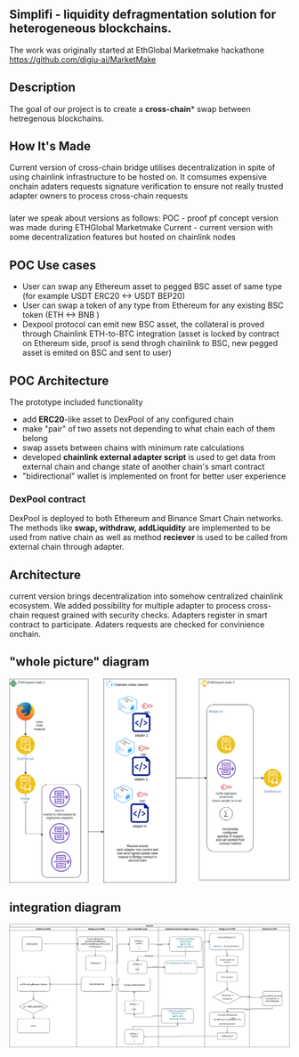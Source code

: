## Simplifi - liquidity defragmentation solution for heterogeneous blockchains.

The work was originally started at EthGlobal Marketmake hackathone https://github.com/digiu-ai/MarketMake 

## **Description**

The goal of our project is to create a **cross-chain*** swap between hetregenous blockchains.

## **How It's Made**

Current version of cross-chain bridge utilises decentralization in spite of using chainlink infrastructure to be hosted on. It comsumes expensive onchain adaters requests signature verification to ensure not really trusted adapter owners to process cross-chain requests

###
later we speak about versions as follows:
POC - proof pf concept version was made during ETHGlobal Marketmake
Current - current version with some decentralization features but hosted on chainlink nodes


## POC Use cases
- User can swap any Ethereum asset to pegged BSC asset of same type (for example USDT ERC20  <-> USDT BEP20)
- User can swap a token of any type from Ethereum for any existing BSC token (ETH <-> BNB ) 
- Dexpool protocol can emit new BSC asset, the collateral is proved through Chainlink ETH-to-BTC integration (asset is locked by contract on Ethereum side, proof is send throgh chainlink to BSC,  new pegged asset is emited on BSC and sent to user)



## POC Architecture

The prototype included functionality
- add **ERC20**-like asset to DexPool of any configured chain
- make "pair" of two assets not depending to what chain each of them belong
- swap assets between chains with minimum rate calculations
- developed **chainlink external adapter script** is used to  get data from external chain and change state of another chain's smart contract 
- "bidirectional" wallet is implemented on front for better user experience

### DexPool contract
DexPool is deployed to both Ethereum and Binance Smart Chain networks. The methods like **swap, withdraw, addLiquidity** are implemented to be used from native chain as well as method **reciever** is used to be called from external chain through adapter.



[comment]: <> (## Architecture Diagram)

[comment]: <> (![Architecture Diagram]&#40;./img/diagram.png&#41;)




## Architecture

current version brings decentralization into somehow centralized chainlink ecosystem. We added possibility for multiple adapter to process cross-chain request grained with security checks. Adapters register in smart contract to participate. Adaters requests are checked for convinience onchain.


## "whole picture" diagram

![Diagram](./doc/DigiUCrosschain_V2.png)

## integration diagram

![integration diagram](./doc/cross-chain-intergation-diag-V2.png)





